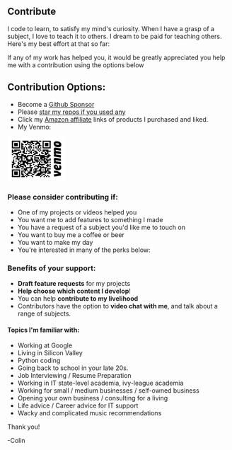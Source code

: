 ## Contribute

I code to learn, to satisfy my mind's curiosity. 
When I have a grasp of a subject, I love to teach it to others.
I dream to be paid for teaching others. 
Here's my best effort at that so far:

If any of my work has helped you, it would be greatly appreciated you help me with a contribution using the options below

## Contribution Options:
* Become a [Github Sponsor](https://github.com/sponsors/crawsome/)
* Please [star my repos if you used any](https://github.com/crawsome/)
* Click my [Amazon affiliate](./recommendations.html) links of products I purchased and liked. 
* My Venmo: 

<img src="./assets/img/venmoqr.png" width="132" height="100">

### Please consider contributing if:
* One of my projects or videos helped you
* You want me to add features to something I made
* You have a request of a subject you'd like me to touch on
* You want to buy me a coffee or beer
* You want to make my day
* You're interested in many of the perks below:

### Benefits of your support:
* **Draft feature requests** for my projects
* **Help choose which content I develop**!
* You can help **contribute to my livelihood**
* Contributors have the option to **video chat with me**, and talk about a range of subjects.

#### Topics I'm familiar with:
  * Working at Google 
  * Living in Silicon Valley
  * Python coding 
  * Going back to school in your late 20s.
  * Job Interviewing / Resume Preparation
  * Working in IT state-level academia, ivy-league academia
  * Working for small / medium businesses / self-owned business
  * Opening your own business / consulting for a living
  * Life advice / Career advice for IT support
  * Wacky and complicated music recommendations 

Thank you!

-Colin




